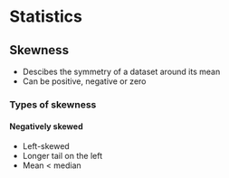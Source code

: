# Statistics

## Skewness

- Descibes the symmetry of a dataset around its mean
- Can be positive, negative or zero

### Types of skewness

#### Negatively skewed

- Left-skewed
- Longer tail on the left
- Mean $<$ median

